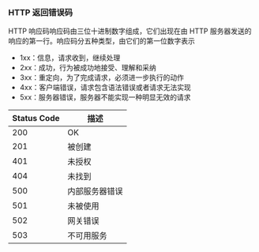 ### HTTP 返回错误码

HTTP 响应码响应码由三位十进制数字组成，它们出现在由 HTTP 服务器发送的响应的第一行。响应码分五种类型，由它们的第一位数字表示

- 1xx：信息，请求收到，继续处理
- 2xx：成功，行为被成功地接受、理解和采纳
- 3xx：重定向，为了完成请求，必须进一步执行的动作
- 4xx：客户端错误，请求包含语法错误或者请求无法实现
- 5xx：服务器错误，服务器不能实现一种明显无效的请求

| Status Code | 描述           |
| ----------- | -------------- |
| 200         | OK             |
| 201         | 被创建         |
| 401         | 未授权         |
| 404         | 未找到         |
| 500         | 内部服务器错误 |
| 501         | 未被使用       |
| 502         | 网关错误       |
| 503         | 不可用服务     |
